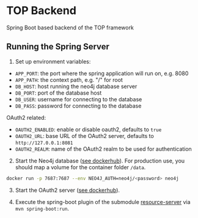 # TOP Backend

Spring Boot based backend of the TOP framework

## Running the Spring Server

1. Set up environment variables:
* `APP_PORT`: the port where the spring application will run on, e.g. 8080
* `APP_PATH`: the context path, e.g. "/" for root
* `DB_HOST`: host running the neo4j database server
* `DB_PORT`: port of the database host
* `DB_USER`: username for connecting to the database
* `DB_PASS`: password for connecting to the database

OAuth2 related:
* `OAUTH2_ENABLED`: enable or disable oauth2, defaults to `true`
* `OAUTH2_URL`: base URL of the OAuth2 server, defaults to `http://127.0.0.1:8081`
* `OAUTH2_REALM`: name of the OAuth2 realm to be used for authentication

2. Start the Neo4j database ([see dockerhub](https://hub.docker.com/_/neo4j)). For production use, you should map a volume for the container folder `/data`.
```sh
docker run -p 7687:7687 --env NEO4J_AUTH=neo4j/<password> neo4j
```

3. Start the OAuth2 server ([see dockerhub](https://hub.docker.com/r/bitnami/keycloak)).

4. Execute the spring-boot plugin of the submodule [resource-server](resource-server) via `mvn spring-boot:run`.

